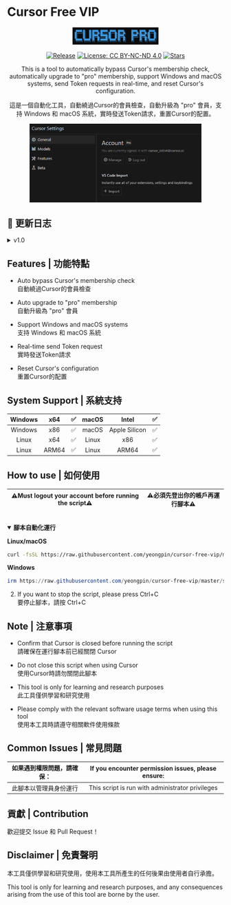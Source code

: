 # Cursor Free VIP
<div align="center">
<p align="center">
  <img src="./images/logo.png" alt="Cursor Pro Logo" width="200"/>
</p>

<p align="center">

[![Release](https://img.shields.io/github/v/release/yeongpin/cursor-free-vip?style=flat-square&logo=github&color=blue)](https://github.com/yeongpin/cursor-free-vip/releases/latest)
[![License: CC BY-NC-ND 4.0](https://img.shields.io/badge/License-CC_BY--NC--ND_4.0-lightgrey.svg)](https://creativecommons.org/licenses/by-nc-nd/4.0/)
[![Stars](https://img.shields.io/github/stars/yeongpin/cursor-free-vip?style=flat-square&logo=github)](https://github.com/yeongpin/cursor-free-vip/stargazers)

</p>

This is a tool to automatically bypass Cursor's membership check, automatically upgrade to "pro" membership, support Windows and macOS systems, send Token requests in real-time, and reset Cursor's configuration.

這是一個自動化工具，自動繞過Cursor的會員檢查，自動升級為 "pro" 會員，支持 Windows 和 macOS 系統，實時發送Token請求，重置Cursor的配置。

<p align="center">
  <img src="./images/pro_2025-01-11_00-51-07.png" alt="Cursor Pro Logo" width="400"/><br>
</p>
</div>

## 🔄 更新日志
<details>
<summary>v1.0</summary>
1. Preview Image | 預覽圖<br>
<p align="center">
  <img src="./images/pro_2025-01-11_00-50-40.png" alt="Cursor Pro Logo" width="400"/><br>
</p>
<p align="center">
  <img src="./images/pro_2025-01-11_00-51-07.png" alt="Cursor Pro Logo" width="400"/><br>
</p>
2. Add usage period,but can be contacted by leaving MachineID | 不得已才添加，但可以通過留下MachineID 聯繫作者
<br>

<p align="center">
  <img src="./images/pro_2025-01-11_16-24-03.png" alt="Cursor Pro Logo" width="400"/><br>
</p>
</details>

## Features | 功能特點

* Auto bypass Cursor's membership check<br>自動繞過Cursor的會員檢查<br>

* Auto upgrade to "pro" membership<br>自動升級為 "pro" 會員<br>

* Support Windows and macOS systems<br>支持 Windows 和 macOS 系統<br>

* Real-time send Token request<br>實時發送Token請求<br>

* Reset Cursor's configuration<br>重置Cursor的配置<br>


## System Support | 系統支持

|Windows|x64|✅|macOS|Intel|✅|
|:---:|:---:|:---:|:---:|:---:|:---:|
|Windows|x86|✅|macOS|Apple Silicon|✅|
|Linux|x64|✅|Linux|x86|✅|
|Linux|ARM64|✅|Linux|ARM64|✅|

## How to use | 如何使用
|⚠️Must logout your account before running the script⚠️|⚠️必須先登出你的帳戶再運行腳本⚠️ |
|:---:|:---:|
<br>
<details open>
<summary><b>腳本自動化運行</b></summary>

**Linux/macOS**
```bash
curl -fsSL https://raw.githubusercontent.com/yeongpin/cursor-free-vip/master/scripts/install.sh | sudo bash
```

**Windows**
```powershell
irm https://raw.githubusercontent.com/yeongpin/cursor-free-vip/master/scripts/install.ps1 | iex
```
</details>

2. If you want to stop the script, please press Ctrl+C<br>要停止腳本，請按 Ctrl+C

## Note | 注意事項

* Confirm that Cursor is closed before running the script <br>請確保在運行腳本前已經關閉 Cursor<br>

* Do not close this script when using Cursor <br>使用Cursor時請勿關閉此腳本<br>

* This tool is only for learning and research purposes <br>此工具僅供學習和研究使用<br>

* Please comply with the relevant software usage terms when using this tool <br>使用本工具時請遵守相關軟件使用條款



## Common Issues | 常見問題

|如果遇到權限問題，請確保：|If you encounter permission issues, please ensure:|
|:---:|:---:|
| 此腳本以管理員身份運行 | This script is run with administrator privileges |



## 貢獻 | Contribution

歡迎提交 Issue 和 Pull Request！



## Disclaimer | 免責聲明

本工具僅供學習和研究使用，使用本工具所產生的任何後果由使用者自行承擔。 <br>

This tool is only for learning and research purposes, and any consequences arising from the use of this tool are borne by the user.
